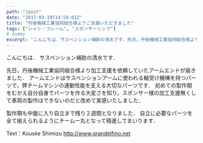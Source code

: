 ```yaml
---
path: "/post"
date: "2017-03-19T14:58:01Z"
title: "丹後機械工業協同組合様よりご支援いただきました"
tags: ["シャシ・フレーム", "スポンサーシップ"]
# dummy
excerpt: "こんにちは．サスペンション補助の清水です．先日，丹後機械工業協同組合様より加工支援を依頼していたアームエンドが届きました．アームエンドはサスペンションアームに使われる軸受け機構を持つパーツで，弊チー..."
---
```


[](19-1.jpg)

こんにちは．
サスペンション補助の清水です．

先日，丹後機械工業協同組合様より加工支援を依頼していたアームエンドが届きました．
アームエンドはサスペンションアームに使われる軸受け機構を持つパーツで，弊チームマシンの運動性能を支える大切なパーツです．
初めての製作期をむかえ自分自身でパーツを作る大変さを知り，スポンサー様の加工支援無くして車両の製作はできないのだと改めて実感いたしました．

製作期も中盤に入り自立まで残り２週間となりました．
自立に必要なパーツを全て揃えられるようにチーム一丸となって精進してまいります．

Text：Kouske Shimizu
http://www.grandelfino.net